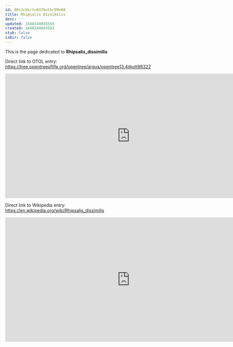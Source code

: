 ```yaml
---
id: 80s3cbkrtv0376otkr99x08
title: Rhipsalis Dissimilis
desc: ''
updated: 1648144045583
created: 1648144045583
stub: false
isDir: false
---
```

This is the page dedicated to **Rhipsalis_dissimilis**


Direct link to OTOL entry: https://tree.opentreeoflife.org/opentree/argus/opentree13.4@ott98322



<html>
    <body>
    <iframe src="https://tree.opentreeoflife.org/opentree/argus/opentree13.4@ott98322"
    width="800" height="400" frameborder="0" allowfullscreen> </iframe>
    </body>
</html>
    


Direct link to Wikipedia entry: https://en.wikipedia.org/wiki/Rhipsalis_dissimilis



<html>
    <body>
    <iframe src="https://en.wikipedia.org/wiki/Rhipsalis_dissimilis"
    width="800" height="400" frameborder="0" allowfullscreen> </iframe>
    </body>
</html>
    

